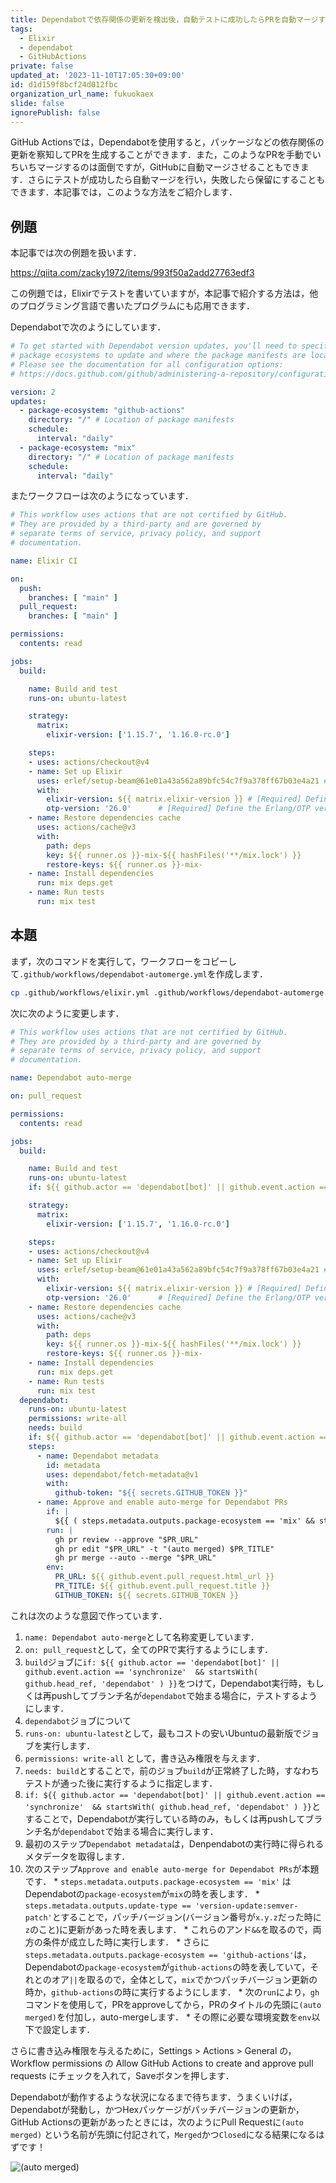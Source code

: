 ```yaml
---
title: Dependabotで依存関係の更新を検出後，自動テストに成功したらPRを自動マージする方法
tags:
  - Elixir
  - dependabot
  - GitHubActions
private: false
updated_at: '2023-11-10T17:05:30+09:00'
id: d1d159f8bcf24d012fbc
organization_url_name: fukuokaex
slide: false
ignorePublish: false
---
```

GitHub Actionsでは，Dependabotを使用すると，パッケージなどの依存関係の更新を察知してPRを生成することができます．また，このようなPRを手動でいちいちマージするのは面倒ですが，GitHubに自動マージさせることもできます．さらにテストが成功したら自動マージを行い，失敗したら保留にすることもできます．本記事では，このような方法をご紹介します．

## 例題

本記事では次の例題を扱います．

https://qiita.com/zacky1972/items/993f50a2add27763edf3

この例題では，Elixirでテストを書いていますが，本記事で紹介する方法は，他のプログラミング言語で書いたプログラムにも応用できます．

Dependabotで次のようにしています．

```yaml:.github/dependabot.yml
# To get started with Dependabot version updates, you'll need to specify which
# package ecosystems to update and where the package manifests are located.
# Please see the documentation for all configuration options:
# https://docs.github.com/github/administering-a-repository/configuration-options-for-dependency-updates

version: 2
updates:
  - package-ecosystem: "github-actions" 
    directory: "/" # Location of package manifests
    schedule:
      interval: "daily"
  - package-ecosystem: "mix" 
    directory: "/" # Location of package manifests
    schedule:
      interval: "daily"
```

またワークフローは次のようになっています．

```yaml:.github/workflows/elixir.yml
# This workflow uses actions that are not certified by GitHub.
# They are provided by a third-party and are governed by
# separate terms of service, privacy policy, and support
# documentation.

name: Elixir CI

on:
  push:
    branches: [ "main" ]
  pull_request:
    branches: [ "main" ]

permissions:
  contents: read

jobs:
  build:

    name: Build and test
    runs-on: ubuntu-latest

    strategy:
      matrix:
        elixir-version: ['1.15.7', '1.16.0-rc.0']

    steps:
    - uses: actions/checkout@v4
    - name: Set up Elixir
      uses: erlef/setup-beam@61e01a43a562a89bfc54c7f9a378ff67b03e4a21 # v1.16.0
      with:
        elixir-version: ${{ matrix.elixir-version }} # [Required] Define the Elixir version
        otp-version: '26.0'      # [Required] Define the Erlang/OTP version
    - name: Restore dependencies cache
      uses: actions/cache@v3
      with:
        path: deps
        key: ${{ runner.os }}-mix-${{ hashFiles('**/mix.lock') }}
        restore-keys: ${{ runner.os }}-mix-
    - name: Install dependencies
      run: mix deps.get
    - name: Run tests
      run: mix test
```

## 本題

まず，次のコマンドを実行して，ワークフローをコピーして`.github/workflows/dependabot-automerge.yml`を作成します．

```zsh
cp .github/workflows/elixir.yml .github/workflows/dependabot-automerge.yml
```

次に次のように変更します．

```yaml:.github/workflows/dependabot-automerge.yml
# This workflow uses actions that are not certified by GitHub.
# They are provided by a third-party and are governed by
# separate terms of service, privacy policy, and support
# documentation.

name: Dependabot auto-merge

on: pull_request

permissions:
  contents: read

jobs:
  build:

    name: Build and test
    runs-on: ubuntu-latest
    if: ${{ github.actor == 'dependabot[bot]' || github.event.action == 'synchronize' && startsWith( github.head_ref, 'dependabot' ) }}

    strategy:
      matrix:
        elixir-version: ['1.15.7', '1.16.0-rc.0']

    steps:
    - uses: actions/checkout@v4
    - name: Set up Elixir
      uses: erlef/setup-beam@61e01a43a562a89bfc54c7f9a378ff67b03e4a21 # v1.16.0
      with:
        elixir-version: ${{ matrix.elixir-version }} # [Required] Define the Elixir version
        otp-version: '26.0'      # [Required] Define the Erlang/OTP version
    - name: Restore dependencies cache
      uses: actions/cache@v3
      with:
        path: deps
        key: ${{ runner.os }}-mix-${{ hashFiles('**/mix.lock') }}
        restore-keys: ${{ runner.os }}-mix-
    - name: Install dependencies
      run: mix deps.get
    - name: Run tests
      run: mix test
  dependabot:
    runs-on: ubuntu-latest
    permissions: write-all
    needs: build
    if: ${{ github.actor == 'dependabot[bot]' || github.event.action == 'synchronize'  && startsWith( github.head_ref, 'dependabot' ) }}
    steps:
      - name: Dependabot metadata
        id: metadata
        uses: dependabot/fetch-metadata@v1
        with:
          github-token: "${{ secrets.GITHUB_TOKEN }}"
      - name: Approve and enable auto-merge for Dependabot PRs
        if: |
          ${{ ( steps.metadata.outputs.package-ecosystem == 'mix' && steps.metadata.outputs.update-type == 'version-update:semver-patch' ) || steps.metadata.outputs.package-ecosystem == 'github-actions' }}
        run: |
          gh pr review --approve "$PR_URL"
          gh pr edit "$PR_URL" -t "(auto merged) $PR_TITLE"
          gh pr merge --auto --merge "$PR_URL"
        env:
          PR_URL: ${{ github.event.pull_request.html_url }}
          PR_TITLE: ${{ github.event.pull_request.title }}
          GITHUB_TOKEN: ${{ secrets.GITHUB_TOKEN }}
```

これは次のような意図で作っています．

1. `name: Dependabot auto-merge`として名称変更しています．
2. `on: pull_request`として，全てのPRで実行するようにします．
3. `build`ジョブに`if: ${{ github.actor == 'dependabot[bot]' || github.event.action == 'synchronize'  && startsWith( github.head_ref, 'dependabot' ) }}`をつけて，Dependabot実行時，もしくは再pushしてブランチ名が`dependabot`で始まる場合に，テストするようにします．
4. `dependabot`ジョブについて
  1. `runs-on: ubuntu-latest`として，最もコストの安いUbuntuの最新版でジョブを実行します．
  2. `permissions: write-all` として，書き込み権限を与えます．
  3. `needs: build`とすることで，前のジョブ`build`が正常終了した時，すなわちテストが通った後に実行するように指定します．
  4. `if: ${{ github.actor == 'dependabot[bot]' || github.event.action == 'synchronize'  && startsWith( github.head_ref, 'dependabot' ) }}`とすることで，Dependabotが実行している時のみ，もしくは再pushしてブランチ名が`dependabot`で始まる場合に実行します．
  5. 最初のステップ`Dependabot metadata`は，Denpendabotの実行時に得られるメタデータを取得します．
  6. 次のステップ`Approve and enable auto-merge for Dependabot PRs`が本題です．
    * `steps.metadata.outputs.package-ecosystem == 'mix'` はDependabotの`package-ecosystem`が`mix`の時を表します．
    * `steps.metadata.outputs.update-type == 'version-update:semver-patch'`とすることで，パッチバージョン(バージョン番号が`x.y.z`だった時に`z`のこと)に更新があった時を表します．
    * これらのアンド`&&`を取るので，両方の条件が成立した時に実行します．
    * さらに`steps.metadata.outputs.package-ecosystem == 'github-actions'`は，Dependabotの`package-ecosystem`が`github-actions`の時を表していて，それとのオア`||`を取るので，全体として，`mix`でかつパッチバージョン更新の時か，`github-actions`の時に実行するようにします．
    * 次の`run`により，`gh`コマンドを使用して，PRをapproveしてから，PRのタイトルの先頭に`(auto merged)`を付加し，auto-mergeします．
    * その際に必要な環境変数を`env`以下で設定します．

さらに書き込み権限を与えるために，Settings > Actions > General の，Workflow permissions の Allow GitHub Actions to create and approve pull requests にチェックを入れて，Saveボタンを押します．

Dependabotが動作するような状況になるまで待ちます．うまくいけば，Dependabotが発動し，かつHexパッケージがパッチバージョンの更新か，GitHub Actionsの更新があったときには，次のようにPull Requestに`(auto merged)` という名前が先頭に付記されて，`Merged`かつ`Closed`になる結果になるはずです！

![(auto merged)](https://qiita-image-store.s3.ap-northeast-1.amazonaws.com/0/55223/9175ac8d-3f72-2dea-d274-57019e8ce60b.png)
